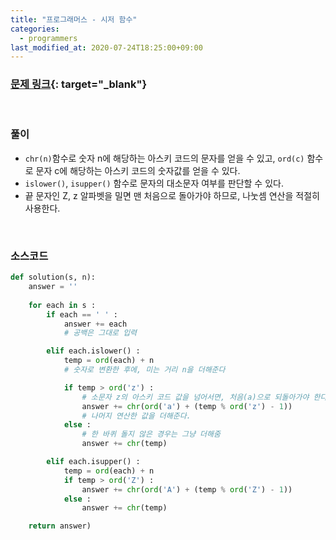 ```yaml
---
title: "프로그래머스 - 시저 함수"
categories: 
  - programmers
last_modified_at: 2020-07-24T18:25:00+09:00
---
```


### [<u>문제 링크</u>](https://programmers.co.kr/learn/courses/30/lessons/12926){: target="_blank"}
<br/>

### 풀이
- `chr(n)`함수로 숫자 n에 해당하는 아스키 코드의 문자를 얻을 수 있고,
`ord(c)` 함수로 문자 c에 해당하는 아스키 코드의 숫자값를 얻을 수 있다.
- `islower()`, `isupper()` 함수로 문자의 대소문자 여부를 판단할 수 있다.
- 끝 문자인 Z, z 알파벳을 밀면 맨 처음으로 돌아가야 하므로, 나눗셈 연산을 적절히 사용한다.

<br/>

### 소스코드
```python
def solution(s, n):
    answer = ''
    
    for each in s :
        if each == ' ' :
            answer += each
            # 공백은 그대로 입력

        elif each.islower() :
            temp = ord(each) + n
            # 숫자로 변환한 후에, 미는 거리 n을 더해준다

            if temp > ord('z') :
                # 소문자 z의 아스키 코드 값을 넘어서면, 처음(a)으로 되돌아가야 한다
                answer += chr(ord('a') + (temp % ord('z') - 1))
                # 나머지 연산한 값을 더해준다.
            else : 
                # 한 바퀴 돌지 않은 경우는 그냥 더해줌
                answer += chr(temp)

        elif each.isupper() :
            temp = ord(each) + n
            if temp > ord('Z') :
                answer += chr(ord('A') + (temp % ord('Z') - 1))
            else :
                answer += chr(temp)

    return answer)
```